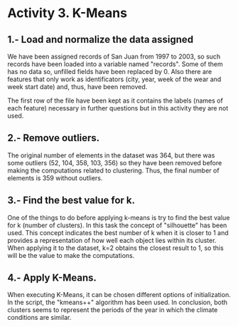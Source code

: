 # Activity 3. K-Means

## 1.- Load and normalize the data assigned
We have been assigned records of San Juan from 1997 to 2003, so such records have been loaded into a variable named "records". Some of them has no data so, unfilled fields have been replaced by 0.
Also there are features that only work as identificators (city, year, week of the wear and week start date) and, thus, have been removed.

The first row of the file have been kept as it contains the labels (names of each feature) necessary in further questions but in this activity they are not used.

## 2.- Remove outliers.
The original number of elements in the dataset was 364, but there was some outliers (52, 104, 358, 103, 356) so they have been removed before making the computations related to clustering.
Thus, the final number of elements is 359 without outliers.

## 3.- Find the best value for k.
One of the things to do before applying k-means is try to find the best value for k (number of clusters). In this task the concept of "silhouette" has been used. This concept indicates the best 
number of k when it is closer to 1 and provides a representation of how well each object lies within its cluster. When applying it to the dataset, k=2 obtains the closest result to 1, so this 
will be the value to make the computations.

## 4.- Apply K-Means.
When executing K-Means, it can be chosen different options of initialization. In the script, the "kmeans++" algorithm has been used. In conclusion, both clusters seems to represent the 
periods of the year in which the climate conditions are similar.
